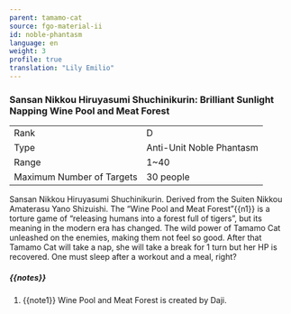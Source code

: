 ```yaml
---
parent: tamamo-cat
source: fgo-material-ii
id: noble-phantasm
language: en
weight: 3
profile: true
translation: "Lily Emilio"
---
```


### Sansan Nikkou Hiruyasumi Shuchinikurin: Brilliant Sunlight Napping Wine Pool and Meat Forest

<table>
  <tr><td>Rank</td><td>D</td></tr>
  <tr><td>Type</td><td>Anti-Unit Noble Phantasm</td></tr>
  <tr><td>Range</td><td>1~40</td></tr>
  <tr><td>Maximum Number of Targets</td><td>30 people</td></tr>
</table>

Sansan Nikkou Hiruyasumi Shuchinikurin.
Derived from the Suiten Nikkou Amaterasu Yano Shizuishi. The “Wine Pool and Meat Forest”{{n1}} is a torture game of “releasing humans into a forest full of tigers”, but its meaning in the modern era has changed. The wild power of Tamamo Cat unleashed on the enemies, making them not feel so good. After that Tamamo Cat will take a nap, she will take a break for 1 turn but her HP is recovered. One must sleep after a workout and a meal, right?

##### {{notes}}

1. {{note1}} Wine Pool and Meat Forest is created by Daji.
